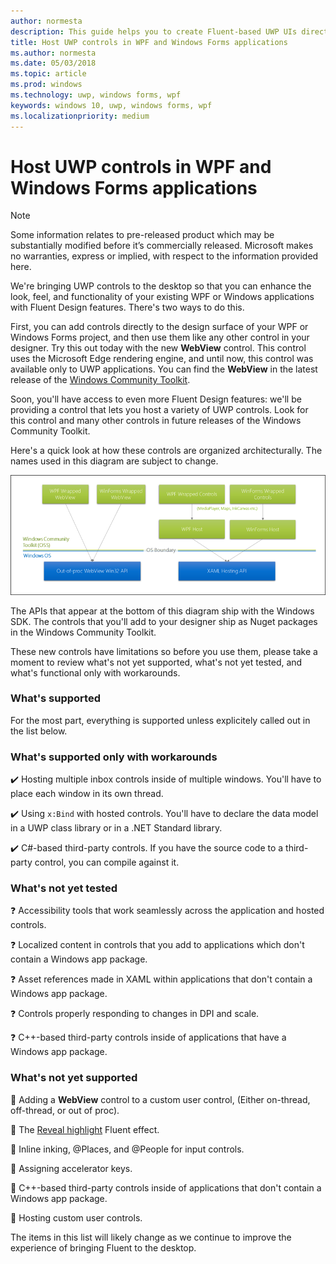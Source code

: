 ```yaml
---
author: normesta
description: This guide helps you to create Fluent-based UWP UIs directly in your WPF and Windows Forms applications
title: Host UWP controls in WPF and Windows Forms applications
ms.author: normesta
ms.date: 05/03/2018
ms.topic: article
ms.prod: windows
ms.technology: uwp, windows forms, wpf
keywords: windows 10, uwp, windows forms, wpf
ms.localizationpriority: medium
---
```


# Host UWP controls in WPF and Windows Forms applications

> [!NOTE]
> Some information relates to pre-released product which may be substantially modified before it’s commercially released. Microsoft makes no warranties, express or implied, with respect to the information provided here.

We're bringing UWP controls to the desktop so that you can enhance the look, feel, and functionality of your existing WPF or Windows applications with Fluent Design features. There's two ways to do this.

First, you can add controls directly to the design surface of your WPF or Windows Forms project, and then use them like any other control in your designer.  Try this out today with the new **WebView** control. This control uses the Microsoft Edge rendering engine, and until now, this control was available only to UWP applications. You can find the **WebView** in the latest release of the [Windows Community Toolkit](https://docs.microsoft.com/windows/uwpcommunitytoolkit/).

Soon, you'll have access to even more Fluent Design features: we'll be providing a control that lets you host a variety of UWP controls. Look for this control and many other controls in future releases of the Windows Community Toolkit.

Here's a quick look at how these controls are organized architecturally. The names used in this diagram are subject to change.  

![Host control Architecture](images/host-controls.png)

The APIs that appear at the bottom of this diagram ship with the Windows SDK.  The controls that you'll add to your designer ship as Nuget packages in the Windows Community Toolkit.

These new controls have limitations so before you use them, please take a moment to review what's not yet supported, what's not yet tested, and what's functional only with workarounds.

### What's supported

For the most part, everything is supported unless explicitely called out in the list below.

### What's supported only with workarounds

:heavy_check_mark: Hosting multiple inbox controls inside of multiple windows. You'll have to place each window in its own thread.

:heavy_check_mark: Using ``x:Bind`` with hosted controls. You'll have to declare the data model in a UWP class library or in a .NET Standard library.

:heavy_check_mark: C#-based third-party controls. If you have the source code to a third-party control, you can compile against it.

### What's not yet tested

:question: Accessibility tools that work seamlessly across the application and hosted controls.

:question: Localized content in controls that you add to applications which don't contain a Windows app package.

:question: Asset references made in XAML within applications that don't contain a Windows app package.

:question: Controls properly responding to changes in DPI and scale.

:question: C++-based third-party controls inside of applications that have a Windows app package.

### What's not yet supported

:no_entry_sign: Adding a **WebView** control to a custom user control, (Either on-thread, off-thread, or out of proc).

:no_entry_sign: The [Reveal highlight](https://docs.microsoft.com/windows/uwp/design/style/reveal) Fluent effect.

:no_entry_sign: Inline inking, @Places, and @People for input controls.

:no_entry_sign: Assigning accelerator keys.

:no_entry_sign: C++-based third-party controls inside of applications that don't contain a Windows app package.

:no_entry_sign: Hosting custom user controls.

The items in this list will likely change as we continue to improve the experience of bringing Fluent to the desktop.  

